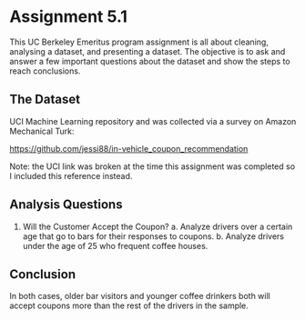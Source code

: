 # Assignment 5.1
This UC Berkeley Emeritus program assignment is all about cleaning, analysing a dataset, and presenting a dataset. 
The objective is to ask and answer a few important questions about the dataset and show the steps to reach conclusions.

## The Dataset
UCI Machine Learning repository and was collected via a survey on Amazon Mechanical Turk: 

https://github.com/jessi88/in-vehicle_coupon_recommendation

Note: the UCI link was broken at the time this assignment was completed so I included this reference instead.

## Analysis Questions
1. Will the Customer Accept the Coupon?
  a. Analyze drivers over a certain age that go to bars for their responses to coupons.
  b. Analyze drivers under the age of 25 who frequent coffee houses.

## Conclusion
In both cases, older bar visitors and younger coffee drinkers both will accept coupons more than the rest of the drivers in the sample.

